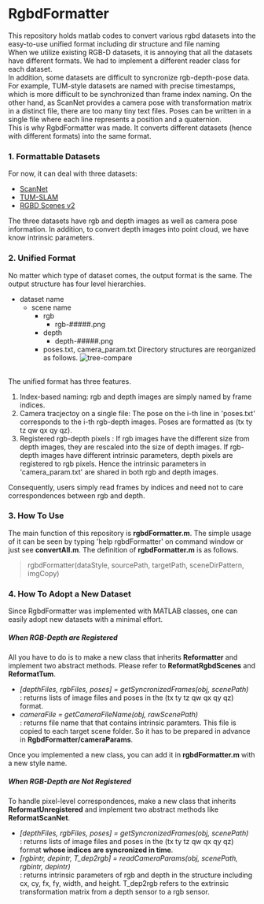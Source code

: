 # RgbdFormatter
This repository holds matlab codes to convert various rgbd datasets into the easy-to-use unified format including dir structure and file naming </br>
When we utilize existing RGB-D datasets, it is annoying that all the datasets have different formats. We had to implement a different reader class for each dataset. </br>
In addition, some datasets are difficult to syncronize rgb-depth-pose data. For example, TUM-style datasets are named with precise timestamps, which is more difficult to be synchronized than frame index naming. On the other hand, as ScanNet provides a camera pose with transformation matrix in a distinct file, there are too many tiny text files. Poses can be written in a single file where each line represents a position and a quaternion. </br>
This is why RgbdFormatter was made. It converts different datasets (hence with different formats) into the same format. </br>

### 1. Formattable Datasets
For now, it can deal with three datasets:
- [ScanNet](http://www.scan-net.org)
- [TUM-SLAM](https://vision.in.tum.de/data/datasets/rgbd-dataset/download)
- [RGBD Scenes v2](http://rgbd-dataset.cs.washington.edu/dataset/rgbd-scenes/)

The three datasets have rgb and depth images as well as camera pose information. In addition, to convert depth images into point cloud, we have know intrinsic parameters.

### 2. Unified Format
No matter which type of dataset comes, the output format is the same.
The output structure has four level hierarchies.
- dataset name
	- scene name
		- rgb
			- rgb-#####.png
		- depth
			- depth-#####.png
		- poses.txt, camera_param.txt
Directory structures are reorganized as follows.
![tree-compare](https://github.com/goodgodgd/RgbdFormatter/blob/master/imgs/tree-compare.png)
</br>
The unified format has three features.

1. Index-based naming: rgb and depth images are simply named by frame indices.
2. Camera tracjectoy on a single file: The pose on the i-th line in 'poses.txt' corresponds to the i-th rgb-depth images. Poses are formatted as (tx ty tz qw qx qy qz).
3. Registered rgb-depth pixels : If rgb images have the different size from depth images, they are rescaled into the size of depth images. If rgb-depth images have different intrinsic parameters, depth pixels are registered to rgb pixels. Hence the intrinsic parameters in 'camera_param.txt' are shared in both rgb and depth images.

Consequently, users simply read frames by indices and need not to care correspondences between rgb and depth.


### 3. How To Use
The main function of this repository is **rgbdFormatter.m**. The simple usage of it can be seen by typing 'help rgbdFormatter' on command window or just see **convertAll.m**.
The definition of **rgbdFormatter.m** is as follows.
> rgbdFormatter(dataStyle, sourcePath, targetPath, sceneDirPattern, imgCopy)


### 4. How To Adopt a New Dataset
Since RgbdFormatter was implemented with MATLAB classes, one can easily adopt new datasets with a minimal effort.

##### When RGB-Depth are Registered
All you have to do is to make a new class that inherits **Reformatter** and implement two abstract methods. Please refer to **ReformatRgbdScenes** and **ReformatTum**.

- *[depthFiles, rgbFiles, poses] = getSyncronizedFrames(obj, scenePath)* </br>: returns lists of image files and poses in the (tx ty tz qw qx qy qz) format. </br>
- *cameraFile = getCameraFileName(obj, rawScenePath)* </br>
: returns file name that that contains intrinsic paramters. This file is copied to each target scene folder. So it has to be prepared in advance in **RgbdFormatter/cameraParams**. </br>

Once you implemented a new class, you can add it in **rgbdFormatter.m** with a new style name.

##### When RGB-Depth are Not Registered
To handle pixel-level correspondences, make a new class that inherits **ReformatUnregistered** and implement two abstract methods like **ReformatScanNet**.

- *[depthFiles, rgbFiles, poses] = getSyncronizedFrames(obj, scenePath)* </br>: returns lists of image files and poses in the (tx ty tz qw qx qy qz) format **whose indices are syncronized in time**. </br>
- *[rgbintr, depintr, T_dep2rgb] = readCameraParams(obj, scenePath, rgbintr, depintr)* </br>
: returns intrinsic parameters of rgb and depth in the structure including cx, cy, fx, fy, width, and height. T_dep2rgb refers to the extrinsic transformation matrix from a depth sensor to a rgb sensor.

